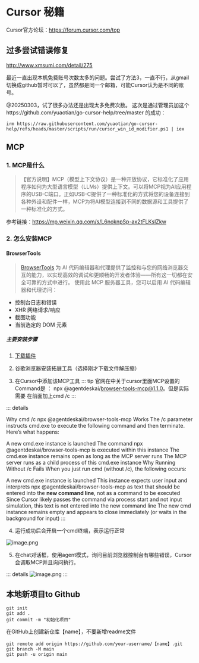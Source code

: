# Cursor 秘籍

Cursor官方论坛：https://forum.cursor.com/top

## 过多尝试错误修复

http://www.xmsumi.com/detail/275

最近一直出现本机免费账号次数太多的问题。尝试了方法3，一直不行，从gmail切换成github暂时可以了，虽然都是同一个邮箱，可能Cursor认为是不同的账号。

@20250303，试了很多办法还是出现太多免费次数。
这次是通过管理员加这个https://github.com/yuaotian/go-cursor-help/tree/master 的成功：

``` 
irm https://raw.githubusercontent.com/yuaotian/go-cursor-help/refs/heads/master/scripts/run/cursor_win_id_modifier.ps1 | iex
```

## MCP

### 1. MCP是什么

> 【官方说明】MCP（模型上下文协议）是一种开放协议，它标准化了应用程序如何为大型语言模型（LLMs）提供上下文。可以将MCP视为AI应用程序的USB-C端口。正如USB-C提供了一种标准化的方式将您的设备连接到各种外设和配件一样，MCP为将AI模型连接到不同的数据源和工具提供了一种标准化的方式。

参考链接：https://mp.weixin.qq.com/s/L6noknpSp-ax2tFLKsIZkw

### 2. 怎么安装MCP
#### BrowserTools

> [BrowserTools](https://browsertools.agentdesk.ai/installation) 为 AI 代码编辑器和代理提供了监控和与您的网络浏览器交互的能力，以实现高效的调试和更顺畅的开发者体验——所有这一切都在安全可靠的方式中进行。
> 使用此 MCP 服务器工具，您可以启用 AI 代码编辑器和代理访问：

 * 控制台日志和错误
 * XHR 网络请求/响应
 * 截图功能
 * 当前选定的 DOM 元素

##### 主要安装步骤
1. [下载插件](https://github.com/AgentDeskAI/browser-tools-mcp/releases/download/v1.1.0/chrome-extension-v1-1-0.zip)

2. 谷歌浏览器安装拓展工具（选择刚才下载文件解压缩）

3. 在Cursor中添加该MCP工具
::: tip
官网在中关于cursor里面MCP设置的Command是 ：
npx @agentdeskai/browser-tools-mcp@1.1.0。但是实际需要
在前面加上cmd /c 
:::

::: details

Why cmd /c npx @agentdeskai/browser-tools-mcp Works
The /c parameter instructs cmd.exe to execute the following command and then terminate. Here’s what happens:

A new cmd.exe instance is launched
The command npx @agentdeskai/browser-tools-mcp is executed within this instance
The cmd.exe instance remains open as long as the MCP server runs
The MCP server runs as a child process of this cmd.exe instance
Why Running Without /c Fails
When you just run cmd (without /c), the following occurs:

A new cmd.exe instance is launched
This instance expects user input and interprets npx @agentdeskai/browser-tools-mcp as text that should be entered into the **new command line**, not as a command to be executed
Since Cursor likely passes the command via process start and not input simulation, this text is not entered into the new command line
The new cmd instance remains empty and appears to close immediately (or waits in the background for input)
:::

4. 运行成功后会开启一个cmd终端，表示运行正常

![image.png](https://cloudflare-imgbed-1d8.pages.dev/file/1740980667832_image.png)

5. 在chat对话框，使用agent模式，询问目前浏览器控制台有哪些错误，Cursor会调取MCP并且询问执行。

::: details
![image.png](https://cloudflare-imgbed-1d8.pages.dev/file/1740980764008_image.png)
:::


## 本地新项目to Github

```
git init
git add .
git commit -m "初始化项目"
```
在GitHub上创建新仓库【name】，不要新增readme文件

```
git remote add origin https://github.com/your-username/【name】.git
git branch -M main
git push -u origin main
```
